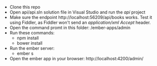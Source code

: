 * Clone this repo
* Open api/api.sln solution file in Visual Studio and run the _api_ project
* Make sure the endpoint http://localhost:56209/api/books works. Test it using Fiddler, as Fiddler won't send an _application/xml_ _Accept_ header.
* Open the command promt in this folder: /ember-apps/admin
* Run these commands:
  * npm install
  * bower install
* Run the ember server:
  * ember s
* Open the ember app in your browser: http://localhost:4200/admin/
